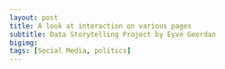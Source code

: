 ```yaml
---
layout: post
title: A look at interaction on various pages
subtitle: Data Storytelling Project by Eyve Geordan
bigimg:
tags: [Social Media, politics]
---
```



